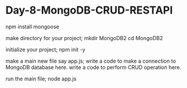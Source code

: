# Day-8-MongoDB-CRUD-RESTAPI

npm install mongoose

make directory for your project;
mkdir MongoDB2
cd MongoDB2

initialize your project;
npm init -y

make a main new file say app.js;
write a code to make a connection to MongoDB database here.
write a code to perform CRUD operation here.

run the main file;
node app.js

